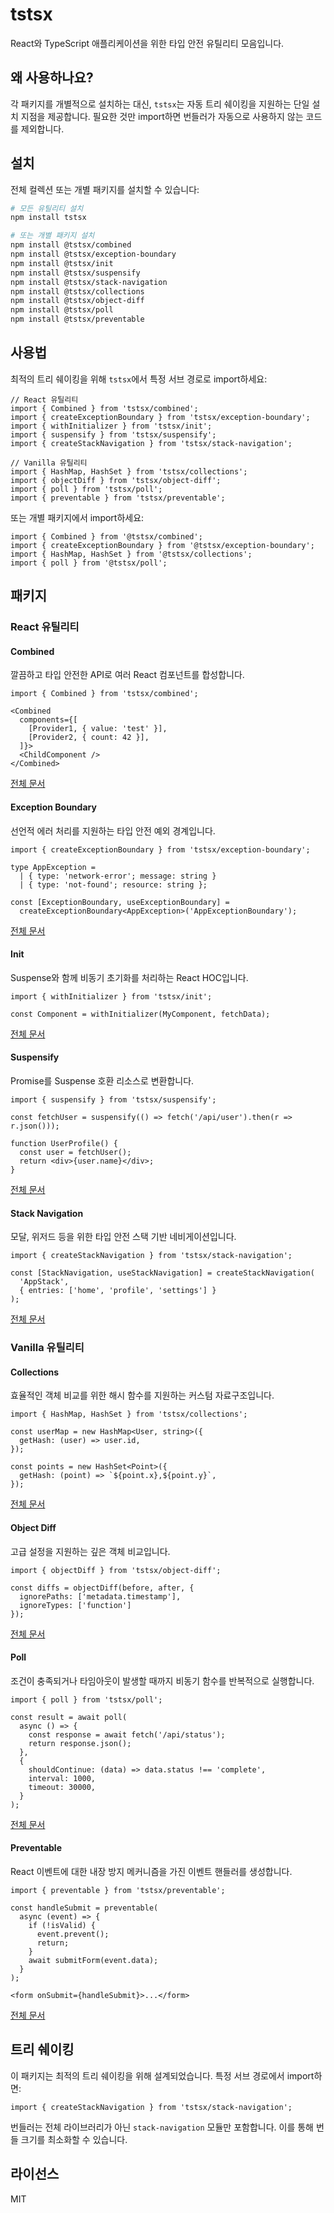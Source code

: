 # tstsx

React와 TypeScript 애플리케이션을 위한 타입 안전 유틸리티 모음입니다.

## 왜 사용하나요?

각 패키지를 개별적으로 설치하는 대신, `tstsx`는 자동 트리 쉐이킹을 지원하는 단일 설치 지점을 제공합니다. 필요한 것만 import하면 번들러가 자동으로 사용하지 않는 코드를 제외합니다.

## 설치

전체 컬렉션 또는 개별 패키지를 설치할 수 있습니다:

```bash
# 모든 유틸리티 설치
npm install tstsx

# 또는 개별 패키지 설치
npm install @tstsx/combined
npm install @tstsx/exception-boundary
npm install @tstsx/init
npm install @tstsx/suspensify
npm install @tstsx/stack-navigation
npm install @tstsx/collections
npm install @tstsx/object-diff
npm install @tstsx/poll
npm install @tstsx/preventable
```

## 사용법

최적의 트리 쉐이킹을 위해 `tstsx`에서 특정 서브 경로로 import하세요:

```tsx
// React 유틸리티
import { Combined } from 'tstsx/combined';
import { createExceptionBoundary } from 'tstsx/exception-boundary';
import { withInitializer } from 'tstsx/init';
import { suspensify } from 'tstsx/suspensify';
import { createStackNavigation } from 'tstsx/stack-navigation';

// Vanilla 유틸리티
import { HashMap, HashSet } from 'tstsx/collections';
import { objectDiff } from 'tstsx/object-diff';
import { poll } from 'tstsx/poll';
import { preventable } from 'tstsx/preventable';
```

또는 개별 패키지에서 import하세요:

```tsx
import { Combined } from '@tstsx/combined';
import { createExceptionBoundary } from '@tstsx/exception-boundary';
import { HashMap, HashSet } from '@tstsx/collections';
import { poll } from '@tstsx/poll';
```

## 패키지

### React 유틸리티

#### Combined

깔끔하고 타입 안전한 API로 여러 React 컴포넌트를 합성합니다.

```tsx
import { Combined } from 'tstsx/combined';

<Combined
  components={[
    [Provider1, { value: 'test' }],
    [Provider2, { count: 42 }],
  ]}>
  <ChildComponent />
</Combined>
```

[전체 문서](../react/combined/README.ko.md)

#### Exception Boundary

선언적 에러 처리를 지원하는 타입 안전 예외 경계입니다.

```tsx
import { createExceptionBoundary } from 'tstsx/exception-boundary';

type AppException =
  | { type: 'network-error'; message: string }
  | { type: 'not-found'; resource: string };

const [ExceptionBoundary, useExceptionBoundary] = 
  createExceptionBoundary<AppException>('AppExceptionBoundary');
```

[전체 문서](../react/exception-boundary/README.ko.md)

#### Init

Suspense와 함께 비동기 초기화를 처리하는 React HOC입니다.

```tsx
import { withInitializer } from 'tstsx/init';

const Component = withInitializer(MyComponent, fetchData);
```

[전체 문서](../react/init/README.ko.md)

#### Suspensify

Promise를 Suspense 호환 리소스로 변환합니다.

```tsx
import { suspensify } from 'tstsx/suspensify';

const fetchUser = suspensify(() => fetch('/api/user').then(r => r.json()));

function UserProfile() {
  const user = fetchUser();
  return <div>{user.name}</div>;
}
```

[전체 문서](../react/suspensify/README.ko.md)

#### Stack Navigation

모달, 위저드 등을 위한 타입 안전 스택 기반 네비게이션입니다.

```tsx
import { createStackNavigation } from 'tstsx/stack-navigation';

const [StackNavigation, useStackNavigation] = createStackNavigation(
  'AppStack',
  { entries: ['home', 'profile', 'settings'] }
);
```

[전체 문서](../react/stack-navigation/README.ko.md)

### Vanilla 유틸리티

#### Collections

효율적인 객체 비교를 위한 해시 함수를 지원하는 커스텀 자료구조입니다.

```tsx
import { HashMap, HashSet } from 'tstsx/collections';

const userMap = new HashMap<User, string>({
  getHash: (user) => user.id,
});

const points = new HashSet<Point>({
  getHash: (point) => `${point.x},${point.y}`,
});
```

[전체 문서](../vanilla/collections/README.ko.md)

#### Object Diff

고급 설정을 지원하는 깊은 객체 비교입니다.

```tsx
import { objectDiff } from 'tstsx/object-diff';

const diffs = objectDiff(before, after, {
  ignorePaths: ['metadata.timestamp'],
  ignoreTypes: ['function']
});
```

[전체 문서](../vanilla/object-diff/README.ko.md)

#### Poll

조건이 충족되거나 타임아웃이 발생할 때까지 비동기 함수를 반복적으로 실행합니다.

```tsx
import { poll } from 'tstsx/poll';

const result = await poll(
  async () => {
    const response = await fetch('/api/status');
    return response.json();
  },
  {
    shouldContinue: (data) => data.status !== 'complete',
    interval: 1000,
    timeout: 30000,
  }
);
```

[전체 문서](../vanilla/poll/README.ko.md)

#### Preventable

React 이벤트에 대한 내장 방지 메커니즘을 가진 이벤트 핸들러를 생성합니다.

```tsx
import { preventable } from 'tstsx/preventable';

const handleSubmit = preventable(
  async (event) => {
    if (!isValid) {
      event.prevent();
      return;
    }
    await submitForm(event.data);
  }
);

<form onSubmit={handleSubmit}>...</form>
```

[전체 문서](../vanilla/preventable/README.ko.md)

## 트리 쉐이킹

이 패키지는 최적의 트리 쉐이킹을 위해 설계되었습니다. 특정 서브 경로에서 import하면:

```tsx
import { createStackNavigation } from 'tstsx/stack-navigation';
```

번들러는 전체 라이브러리가 아닌 `stack-navigation` 모듈만 포함합니다. 이를 통해 번들 크기를 최소화할 수 있습니다.

## 라이선스

MIT
